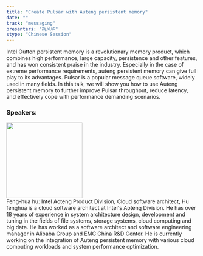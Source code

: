 ```yaml
---
title: "Create Pulsar with Auteng persistent memory"
date: "" 
track: "messaging"
presenters: "胡风华"
stype: "Chinese Session"
---
```

Intel Outton persistent memory is a revolutionary memory product, which combines high performance, large capacity, persistence and other features, and has won consistent praise in the industry. Especially in the case of extreme performance requirements, auteng persistent memory can give full play to its advantages. Pulsar is a popular message queue software, widely used in many fields. In this talk, we will show you how to use Auteng persistent memory to further improve Pulsar throughput, reduce latency, and effectively cope with performance demanding scenarios.
 ### Speakers: 
 <img src="images/speaker/1181.png" width="200" /><br>Feng-hua hu: Intel Aoteng Product Division, Cloud software architect, Hu fenghua is a cloud software architect at Intel's Aoteng Division. He has over 18 years of experience in system architecture design, development and tuning in the fields of file systems, storage systems, cloud computing and big data. He has worked as a software architect and software engineering manager in Alibaba Group and EMC China R&D Center. He is currently working on the integration of Auteng persistent memory with various cloud computing workloads and system performance optimization.
 